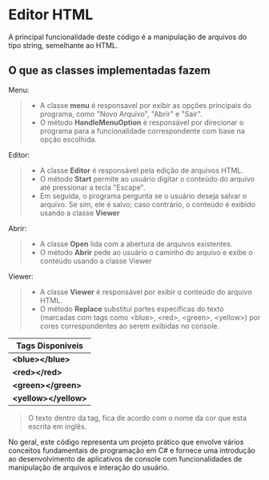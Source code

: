 # Editor HTML

A principal funcionalidade deste código é a manipulação de arquivos do tipo string, semelhante ao HTML.

## O que as classes implementadas fazem

Menu:

> - A classe **menu** é responsavel por exibir as opções principais do programa, como "Novo Arquivo", "Abrir" e "Sair".
> - O método **HandleMenuOption** é responsável por direcionar o programa para a funcionalidade correspondente com base na opção escolhida.

Editor:

> - A classe **Editor** é responsável pela edição de arquivos HTML.
> - O método **Start** permite ao usuário digitar o conteúdo do arquivo até pressionar a tecla "Escape".
> - Em seguida, o programa pergunta se o usuário deseja salvar o arquivo. Se sim, ele é salvo; caso contrário, o conteúdo é exibido usando a classe **Viewer**

Abrir:

> - A classe **Open** lida com a abertura de arquivos existentes.
> - O método **Abrir** pede ao usuário o caminho do arquivo e exibe o conteúdo usando a classe Viewer

Viewer:

> - A classe **Viewer** é responsável por exibir o conteúdo do arquivo HTML.
> - O método **Replace** substitui partes específicas do texto (marcadas com tags como \<blue>, \<red>, \<green>, \<yellow>) por cores correspondentes ao serem exibidas no console.

| Tags Disponiveis        |
| ----------------------- |
| **\<blue>\</blue>**     |
| **\<red>\</red>**       |
| **\<green>\</green>**   |
| **\<yellow>\</yellow>** |

> O texto dentro da tag, fica de acordo com o nome da cor que esta escrita em inglês.

No geral, este código representa um projeto prático que envolve vários conceitos fundamentais de programação em C# e fornece uma introdução ao desenvolvimento de aplicativos de console com funcionalidades de manipulação de arquivos e interação do usuário.
